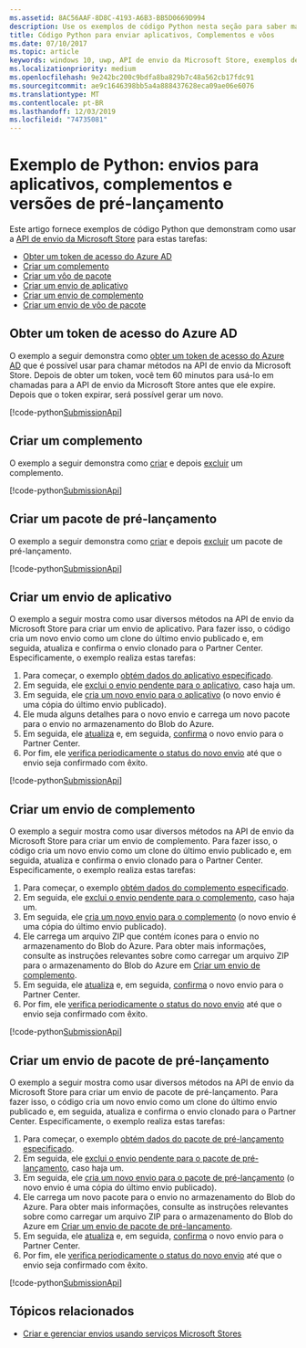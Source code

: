 ```yaml
---
ms.assetid: 8AC56AAF-8D8C-4193-A6B3-BB5D0669D994
description: Use os exemplos de código Python nesta seção para saber mais sobre como usar a API de envio da Microsoft Store.
title: Código Python para enviar aplicativos, Complementos e vôos
ms.date: 07/10/2017
ms.topic: article
keywords: windows 10, uwp, API de envio da Microsoft Store, exemplos de código, python
ms.localizationpriority: medium
ms.openlocfilehash: 9e242bc200c9bdfa8ba829b7c48a562cb17fdc91
ms.sourcegitcommit: ae9c1646398bb5a4a888437628eca09ae06e6076
ms.translationtype: MT
ms.contentlocale: pt-BR
ms.lasthandoff: 12/03/2019
ms.locfileid: "74735081"
---
```

# <a name="python-sample-submissions-for-apps-add-ons-and-flights"></a>Exemplo de Python: envios para aplicativos, complementos e versões de pré-lançamento

Este artigo fornece exemplos de código Python que demonstram como usar a [API de envio da Microsoft Store](create-and-manage-submissions-using-windows-store-services.md) para estas tarefas:

* [Obter um token de acesso do Azure AD](#token)
* [Criar um complemento](#create-add-on)
* [Criar um vôo de pacote](#create-package-flight)
* [Criar um envio de aplicativo](#create-app-submission)
* [Criar um envio de complemento](#create-add-on-submission)
* [Criar um envio de vôo de pacote](#create-flight-submission)

<span id="token" />

## <a name="obtain-an-azure-ad-access-token"></a>Obter um token de acesso do Azure AD

O exemplo a seguir demonstra como [obter um token de acesso do Azure AD](create-and-manage-submissions-using-windows-store-services.md#obtain-an-azure-ad-access-token) que é possível usar para chamar métodos na API de envio da Microsoft Store. Depois de obter um token, você tem 60 minutos para usá-lo em chamadas para a API de envio da Microsoft Store antes que ele expire. Depois que o token expirar, será possível gerar um novo.

[!code-python[SubmissionApi](./code/StoreServicesExamples_Submission/python/Examples.py#L1-L20)]

<span id="create-add-on" />

## <a name="create-an-add-on"></a>Criar um complemento

O exemplo a seguir demonstra como [criar](create-an-add-on.md) e depois [excluir](delete-an-add-on.md) um complemento.

[!code-python[SubmissionApi](./code/StoreServicesExamples_Submission/python/Examples.py#L26-L52)]

<span id="create-package-flight" />

## <a name="create-a-package-flight"></a>Criar um pacote de pré-lançamento

O exemplo a seguir demonstra como [criar](create-a-flight.md) e depois [excluir](delete-a-flight.md) um pacote de pré-lançamento.

[!code-python[SubmissionApi](./code/StoreServicesExamples_Submission/python/Examples.py#L58-L87)]

<span id="create-app-submission" />

## <a name="create-an-app-submission"></a>Criar um envio de aplicativo

O exemplo a seguir mostra como usar diversos métodos na API de envio da Microsoft Store para criar um envio de aplicativo. Para fazer isso, o código cria um novo envio como um clone do último envio publicado e, em seguida, atualiza e confirma o envio clonado para o Partner Center. Especificamente, o exemplo realiza estas tarefas:

1. Para começar, o exemplo [obtém dados do aplicativo especificado](get-an-app.md).
2. Em seguida, ele [exclui o envio pendente para o aplicativo](delete-an-app-submission.md), caso haja um.
3. Em seguida, ele [cria um novo envio para o aplicativo](create-an-app-submission.md) (o novo envio é uma cópia do último envio publicado).
4. Ele muda alguns detalhes para o novo envio e carrega um novo pacote para o envio no armazenamento do Blob do Azure.
5. Em seguida, ele [atualiza](update-an-app-submission.md) e, em seguida, [confirma](commit-an-app-submission.md) o novo envio para o Partner Center.
6. Por fim, ele [verifica periodicamente o status do novo envio](get-status-for-an-app-submission.md) até que o envio seja confirmado com êxito.

[!code-python[SubmissionApi](./code/StoreServicesExamples_Submission/python/Examples.py#L93-L166)]

<span id="create-add-on-submission" />

## <a name="create-an-add-on-submission"></a>Criar um envio de complemento

O exemplo a seguir mostra como usar diversos métodos na API de envio da Microsoft Store para criar um envio de complemento. Para fazer isso, o código cria um novo envio como um clone do último envio publicado e, em seguida, atualiza e confirma o envio clonado para o Partner Center. Especificamente, o exemplo realiza estas tarefas:

1. Para começar, o exemplo [obtém dados do complemento especificado](get-an-add-on.md).
2. Em seguida, ele [exclui o envio pendente para o complemento](delete-an-add-on-submission.md), caso haja um.
3. Em seguida, ele [cria um novo envio para o complemento](create-an-add-on-submission.md) (o novo envio é uma cópia do último envio publicado).
4. Ele carrega um arquivo ZIP que contém ícones para o envio no armazenamento do Blob do Azure. Para obter mais informações, consulte as instruções relevantes sobre como carregar um arquivo ZIP para o armazenamento do Blob do Azure em [Criar um envio de complemento](manage-add-on-submissions.md#create-an-add-on-submission).
5. Em seguida, ele [atualiza](update-an-add-on-submission.md) e, em seguida, [confirma](commit-an-add-on-submission.md) o novo envio para o Partner Center.
6. Por fim, ele [verifica periodicamente o status do novo envio](get-status-for-an-add-on-submission.md) até que o envio seja confirmado com êxito.

[!code-python[SubmissionApi](./code/StoreServicesExamples_Submission/python/Examples.py#L172-L245)]

<span id="create-flight-submission" />

## <a name="create-a-package-flight-submission"></a>Criar um envio de pacote de pré-lançamento

O exemplo a seguir mostra como usar diversos métodos na API de envio da Microsoft Store para criar um envio de pacote de pré-lançamento. Para fazer isso, o código cria um novo envio como um clone do último envio publicado e, em seguida, atualiza e confirma o envio clonado para o Partner Center. Especificamente, o exemplo realiza estas tarefas:

1. Para começar, o exemplo [obtém dados do pacote de pré-lançamento especificado](get-a-flight.md).
2. Em seguida, ele [exclui o envio pendente para o pacote de pré-lançamento](delete-a-flight-submission.md), caso haja um.
3. Em seguida, ele [cria um novo envio para o pacote de pré-lançamento](create-a-flight-submission.md) (o novo envio é uma cópia do último envio publicado).
4. Ele carrega um novo pacote para o envio no armazenamento do Blob do Azure. Para obter mais informações, consulte as instruções relevantes sobre como carregar um arquivo ZIP para o armazenamento do Blob do Azure em [Criar um envio de pacote de pré-lançamento](manage-flight-submissions.md#create-a-package-flight-submission).
5. Em seguida, ele [atualiza](update-a-flight-submission.md) e, em seguida, [confirma](commit-a-flight-submission.md) o novo envio para o Partner Center.
6. Por fim, ele [verifica periodicamente o status do novo envio](get-status-for-a-flight-submission.md) até que o envio seja confirmado com êxito.

[!code-python[SubmissionApi](./code/StoreServicesExamples_Submission/python/Examples.py#L251-L325)]

## <a name="related-topics"></a>Tópicos relacionados

* [Criar e gerenciar envios usando serviços Microsoft Stores](create-and-manage-submissions-using-windows-store-services.md)
